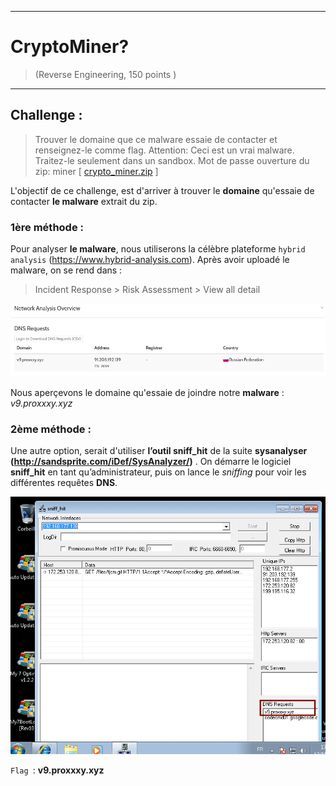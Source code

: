 * * *
# CryptoMiner?
> (Reverse Engineering, 150 points )
---
## Challenge :
> Trouver le domaine que ce malware essaie de contacter et renseignez-le comme flag. Attention: Ceci est un vrai malware. Traitez-le seulement dans un sandbox. Mot de passe ouverture du zip: miner [ [crypto_miner.zip](File/crypto_miner.zip ) ]

L'objectif de ce challenge, est d'arriver à trouver le **domaine** qu'essaie de contacter **le malware** extrait du zip.
### 1ère méthode :

Pour analyser **le malware**, nous utiliserons la célèbre plateforme ```hybrid analysis``` (https://www.hybrid-analysis.com). 
Après avoir uploadé le malware, on se rend dans :
> Incident Response > Risk Assessment > View all detail 

<img src="Images/cryptominer.png">

Nous aperçevons le domaine qu'essaie de joindre notre **malware** : *v9.proxxxy.xyz*

### 2ème méthode :

Une autre option, serait d'utiliser **l’outil sniff_hit**  de la suite **sysanalyser (http://sandsprite.com/iDef/SysAnalyzer/)** .  On démarre le logiciel **sniff_hit** en tant qu’administrateur, puis on lance le *sniffing* pour voir les différentes requêtes **DNS**.

<img src="Images/cryptominer-1.gif">

```Flag ```: **v9.proxxxy.xyz**